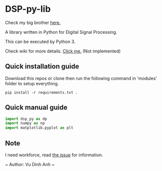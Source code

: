 # DSP-py-lib

Check my big brother [here.](https://github.com/dinhanhx/DSP-matlab-lib)

A library written in Python for Digital Signal Processing.

This can be executed by Python 3.

Check wiki for more details. [Click me.]() (Not implemented)

## Quick installation guide
Download this repos or clone then run the following command in 'modules' folder to setup everything.
```
pip install -r requirements.txt .
```
## Quick manual guide
```Python
import dsp_py as dp
import numpy as np
import matplotlib.pyplot as plt
```
## Note

I need workforce, read [the issue](https://github.com/dinhanhx/DSP-py-lib/issues/1) for information.

~ Author: Vu Dinh Anh ~
